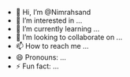 - 👋 Hi, I’m @Nimrahsand
- 👀 I’m interested in ...
- 🌱 I’m currently learning ...
- 💞️ I’m looking to collaborate on ...
- 📫 How to reach me ...
- 😄 Pronouns: ...
- ⚡ Fun fact: ...

<!---
Nimrahsand/Nimrahsand is a ✨ special ✨ repository because its `README.md` (this file) appears on your GitHub profile.
You can click the Preview link to take a look at your changes.
--->
